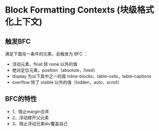 # Block Formatting Contexts (块级格式化上下文)
## 触发BFC
满足下面任一条件的元素，会触发为 BFC ：

* 浮动元素，float 除 none 以外的值
* 绝对定位元素，position（absolute，fixed）
* display 为以下其中之一的值 inline-blocks，table-cells，table-captions
* overflow 除了 visible 以外的值（hidden，auto，scroll）

## BFC的特性
* 1、阻止margin合并
* 2、浮动撑开父元素
* 3、阻止浮动兄弟div覆盖自己